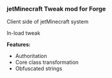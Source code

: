 ### jetMinecraft Tweak mod for Forge

Client side of jetMinecraft system

In-load tweak

**Features:**
* Authoritation
* Core class transformation
* Obfuscated strings